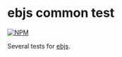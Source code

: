 # ebjs common test

[![NPM](https://nodei.co/npm/ebjs.common-test.png?downloads=true)](https://nodei.co/npm/ebjs.common-test/)

Several tests for [ebjs](https://www.npmjs.org/package/ebjs "ebjs").

